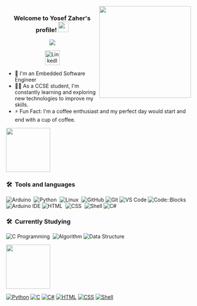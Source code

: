 <img width="250" align="right" src="https://c.tenor.com/_DOBjnGspYAAAAAM/code-coding.gif">

<h3 align="center">
  Welcome to Yosef Zaher's profile!
  <img src="https://media.giphy.com/media/hvRJCLFzcasrR4ia7z/giphy.gif" width="28">
</h3>

<!-- Typing SVG by DenverCoder1 - https://github.com/DenverCoder1/readme-typing-svg -->
<!-- Typing SVG by DenverCoder1 - https://github.com/DenverCoder1/readme-typing-svg -->
<p align="center">
  <a href="https://github.com/DenverCoder1/readme-typing-svg"><img src="https://readme-typing-svg.herokuapp.com/?lines=Software%20Engineer;Always%20learning%20new%20things&font=Fira%20Code&center=true&width=440&height=45&color=#FFD700&vCenter=true&size=22"></a>
</p>

<p align="center">
  <a href="https://www.linkedin.com/in/yosef-zaher/">
    <img src="https://i.imgur.com/yRpa1dQ.png" alt="LinkedIn" width="40px">
  </a>
</p>

- 🏢 I'm an Embedded Software Engineer 
- 👨‍💻 As a CCSE student, I'm constantly learning and exploring new technologies to improve my skills.
- ⚡ Fun Fact: I'm a coffee enthusiast and my perfect day would start and end with a cup of coffee.

<img src="https://github.com/Govindv7555/Govindv7555/raw/main/49e76e0596857673c5c80c85b84394c1.gif" height="120px" style="max-width: 100%; display: inline-block;" data-target="animated-image.originalImage">

### 🛠 &nbsp;Tools and languages
![Arduino](https://img.shields.io/badge/-Arduino-05122A?style=flat&logo=arduino)&nbsp;
![Python](https://img.shields.io/badge/-Python%20-05122A?style=flat&logo=python)&nbsp;
![Linux](https://img.shields.io/badge/-Linux-05122A?style=flat&logo=linux)&nbsp;
![GitHub](https://img.shields.io/badge/GitHub-100000?style=flat&logo=github&logoColor=white)
![Git](https://img.shields.io/badge/Git-F05032?style=flat&logo=git&logoColor=white)
![VS Code](https://img.shields.io/badge/VS%20Code-007ACC?style=flat&logo=visual-studio-code&logoColor=white)
![Code::Blocks](https://img.shields.io/badge/Code::Blocks-3C3C3B?style=flat&logo=codeblocks&logoColor=white)
![Arduino IDE](https://img.shields.io/badge/Arduino%20IDE-00979D?style=flat&logo=arduino&logoColor=white)
![HTML](https://img.shields.io/badge/-HTML-05122A?style=flat&logo=html5)&nbsp;
![CSS](https://img.shields.io/badge/-CSS-05122A?style=flat&logo=css3)&nbsp;
![Shell](https://img.shields.io/badge/-Shell-05122A?style=flat&logo=gnu-bash)
![C#](https://img.shields.io/badge/-C%23-05122A?style=flat&logo=c-sharp)


### 🛠 &nbsp;Currently Studying
![C Programming](https://img.shields.io/badge/-C%20Programming-05122A?style=flat&logo=c)&nbsp;
![Algorithm](https://img.shields.io/badge/Algorithm-001f3f?style=flat&logo=algorithmia&logoColor=white)
![Data Structure](https://img.shields.io/badge/Data%20Structure-001f3f?style=flat&logo=datacamp&logoColor=white)


<img src="https://github.com/Govindv7555/Govindv7555/raw/main/49e76e0596857673c5c80c85b84394c1.gif" height="120px" style="max-width: 100%; display: inline-block;" data-target="animated-image.originalImage">


[![Python](https://img.shields.io/badge/Python-79.56%25-blue?style=flat-square&logo=python&logoColor=white)](https://www.python.org/)
[![C](https://img.shields.io/badge/C-96.56%25-blue?style=flat-square&logo=c&logoColor=white)](https://en.wikipedia.org/wiki/C_(programming_language))
[![C#](https://img.shields.io/badge/C%23-64.34%25-blue?style=flat-square&logo=c-sharp&logoColor=white)](https://docs.microsoft.com/en-us/dotnet/csharp/)
[![HTML](https://img.shields.io/badge/HTML-12.67%25-blue?style=flat-square&logo=html5&logoColor=white)](https://developer.mozilla.org/en-US/docs/Web/HTML)
[![CSS](https://img.shields.io/badge/CSS-36%25-blue?style=flat-square&logo=css3&logoColor=white)](https://developer.mozilla.org/en-US/docs/Web/CSS)
[![Shell](https://img.shields.io/badge/Shell-54.66%25-blue?style=flat-square&logo=gnu-bash&logoColor=white)](https://en.wikipedia.org/wiki/Shell_script)










